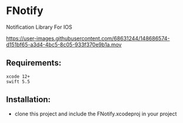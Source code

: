 # FNotify
Notification Library For IOS

https://user-images.githubusercontent.com/68631244/148686574-d151bf65-a3d4-4bc5-8c05-933f370e9b1a.mov



## Requirements:
```
xcode 12+
swift 5.5
```

## Installation:
- clone this project and include the FNotify.xcodeproj in your project

